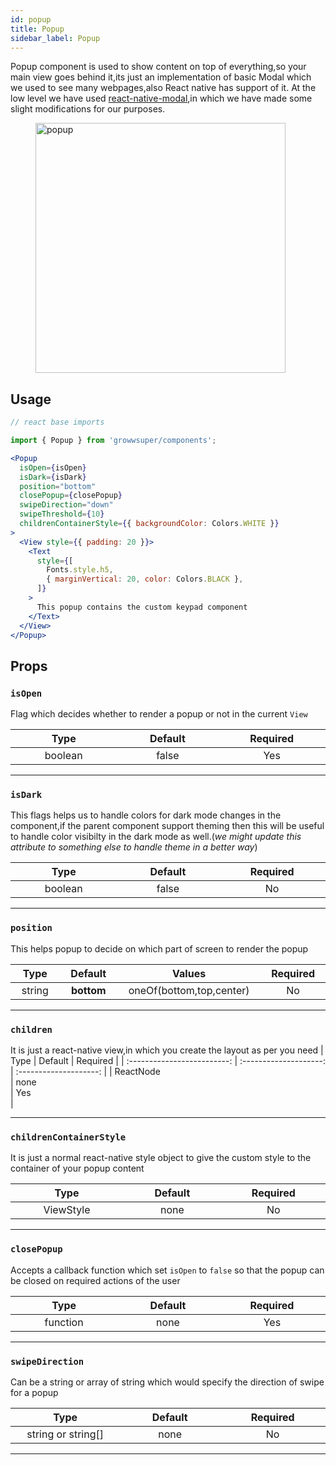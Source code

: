 ```yaml
---
id: popup
title: Popup
sidebar_label: Popup
---
```


Popup component is used to show content on top of everything,so your main view goes behind it,its just an implementation of basic Modal which we used to see many webpages,also React native has support of it.
At the low level we have used [react-native-modal](https://www.npmjs.com/package/react-native-modal),in which we have made some slight modifications for our purposes.

<div>
    <figure>
      <img src="/static/img/popup.png" alt="popup" height="400"/>
    </figure>
</div>


## Usage

```jsx
// react base imports

import { Popup } from 'growwsuper/components';

<Popup
  isOpen={isOpen}
  isDark={isDark}
  position="bottom"
  closePopup={closePopup}
  swipeDirection="down"
  swipeThreshold={10}
  childrenContainerStyle={{ backgroundColor: Colors.WHITE }}
>
  <View style={{ padding: 20 }}>
    <Text
      style={[
        Fonts.style.h5,
        { marginVertical: 20, color: Colors.BLACK },
      ]}
    >
      This popup contains the custom keypad component
    </Text>
  </View>
</Popup>

```
## Props

### `isOpen`

Flag which decides whether to render a popup or not in the current `View`

|            Type             |        Default         |        Required        |
| :-------------------------: | :--------------------: | :--------------------: |
| boolean <img width="500"/> | false<img width="500"/> | Yes <img width="500"/> |

---

### `isDark`

This flags helps us to handle colors for dark mode changes in the component,if the parent component support theming then this will be useful to handle color visibilty in the dark mode as well.(*we might update this attribute to something else to handle theme in a better way*)

|           Type            |         Default         |        Required        |
| :-----------------------: | :---------------------: | :--------------------: |
| boolean <img width="500"/> | false <img width="500"/> | No <img width="500"/> |

---

### `position`

This helps popup to decide on which part of screen to render the popup

|        Type         |    Default     |     Values     | Required|
| :-----------------: | :------------: | :------------:   | :------------:
| string <img width="500"/> | **bottom** <img width="500"/> |  oneOf(bottom,top,center) <img width="500"/> | No <img width="500"/>

---

### `children`

It is just a react-native view,in which you create the layout as per you need
|            Type             |        Default         |        Required        |
| :-------------------------: | :--------------------: | :--------------------: |
| ReactNode <img width="500"/> | none<img width="500"/> | Yes <img width="500"/> |

---

### `childrenContainerStyle`

It is just a normal react-native style object to give the custom style to the container of your popup content

|            Type             |        Default         |        Required        |
| :-------------------------: | :--------------------: | :--------------------: |
| ViewStyle <img width="500"/> | none<img width="500"/> | No <img width="500"/> |

---

### `closePopup`

Accepts a callback function which set `isOpen` to `false` so that the popup can be closed on required actions of the user

|            Type             |        Default         |        Required        |
| :-------------------------: | :--------------------: | :--------------------: |
| function <img width="500"/> | none<img width="500"/> | Yes <img width="500"/> |

---


### `swipeDirection`

Can be a string or array of string which would specify the direction of swipe for a popup

|            Type             |        Default         |        Required        |
| :-------------------------: | :--------------------: | :--------------------: |
| string or string[] <img width="500"/> | none<img width="500"/> | No <img width="500"/> |

---
